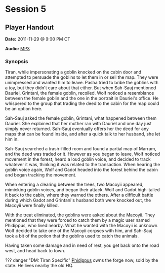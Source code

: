 # Session 5

## Player Handout

**Date:** 2011-11-29 @ 9:00 PM CT

**Audio:** [MP3](https://drive.google.com/file/d/1kNKCo_lzdTrZYUoFHR7edD0A5V0zLDeC/view?usp=sharing)

### Synopsis

Tiran, while impersonating a goblin knocked on the cabin door and attempted to persuade the goblins to let them in or sell the map. They were unimpressed and wanted him to leave. Pasha tried to bribe the goblins with a toy, but they didn't care about that either. But when Sah-Sauj mentioned Dauriel, Grintani, the female goblin, recoiled. Wolf noticed a resemblance between the female goblin and the one in the portrait in Dauriel's office. He whispered to the group that trading the deed to the cabin for the map could be an option here.

Sah-Sauj asked the female goblin, Grintani, what happened between them Dauriel. She explained that her mother ran with Dauriel and one day just simply never returned. Sah-Sauj eventually offers her the deed for any maps that can be found inside, and after a quick talk to her husband, she let him in.

Sah-Sauj searched a trash-filled room and found a partial map of Marram, and the deed was traded or it. However as you began to leave, Wolf noticed movement in the forest, heard a loud goblin voice, and decided to track whatever it was, thinking it was related to the transaction. When hearing the goblin voice again, Wolf and Gadot headed into the forest behind the cabin and began tracking the movement.

When entering a clearing between the trees, two Macoyii appeared, mimicking goblin voices, and began their attack. Wolf and Gadot high-tailed it back to the cabin, where they warned the others. After a difficult battle during which Gadot and Grintani's husband both were knocked out, the Macoyii were finally killed.

With the treat eliminated, the goblins were asked about the Macoyii. They mentioned that they were forced to catch them by a magic user named Phidippus, who lived nearby. What he wanted with the Macoyii is unknown. Wolf decided to take one of the Macoyii corpses with him, and Sah-Sauj took a bit of the potion that the goblins used to catch the animals.

Having taken some damage and in need of rest, you get back onto the road west, and head back to town.

??? danger "DM: Tiran Specific"
    [Phidippus](../../adventures/dauriels-mansion/npcs/phidippus.md) owns the forge now, sold by the state. He lives nearby the old HQ.
